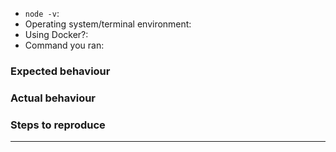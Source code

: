 <!--
  when raising an issue please include replies to the following questions,
  and if you're reporting a bug, please include details on how to replicate
  and **assume** I have no knowledge of how your systems work - that includes
  gulp, grunt, webpack, etc. Thank you so much <3
-->

- `node -v`:
- Operating system/terminal environment:
- Using Docker?:
- Command you ran:

### Expected behaviour

### Actual behaviour

### Steps to reproduce

---
